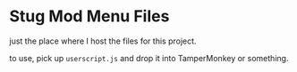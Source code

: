 # Stug Mod Menu Files

just the place where I host the files for this project.

to use, pick up `userscript.js` and drop it into TamperMonkey or something.
